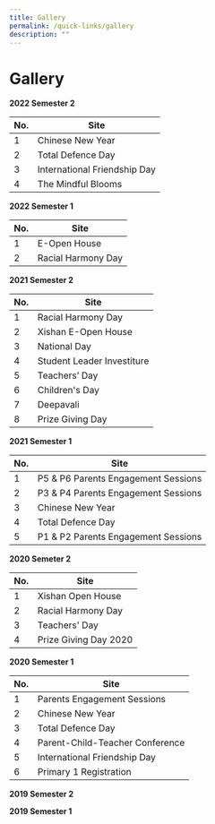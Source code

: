 ```yaml
---
title: Gallery
permalink: /quick-links/gallery
description: ""
---
```

# **Gallery**

**2022 Semester 2**

| No. 	| Site 	|
|---	|---	|
| 1 	| Chinese New Year 	|
| 2 	| Total Defence Day 	|
| 3 	| International Friendship Day 	|
| 4 	| The Mindful Blooms 	|

**2022 Semester 1**

| No. 	| Site 	|
|---	|---	|
| 1 	| E-Open House 	|
| 2 	| Racial Harmony Day 	|

**2021 Semester 2**

| No. 	| Site 	|
|---	|---	|
| 1 	| Racial Harmony Day 	|
| 2 	| Xishan E-Open House 	|
| 3 	| National Day 	|
| 4 	| Student Leader Investiture 	|
| 5 	| Teachers’ Day 	|
| 6 	| Children's Day 	|
| 7 	| Deepavali 	|
| 8 	| Prize Giving Day 	|

**2021 Semester 1**

| No. 	| Site 	|
|---	|---	|
| 1 	| P5 & P6 Parents Engagement Sessions 	|
| 2 	| P3 & P4 Parents Engagement Sessions 	|
| 3 	| Chinese New Year 	|
| 4 	| Total Defence Day 	|
| 5 	| P1 & P2 Parents Engagement Sessions 	|

**2020 Semeter 2**

| No. 	| Site 	|
|---	|---	|
| 1 	| Xishan Open House 	|
| 2 	| Racial Harmony Day 	|
| 3 	| Teachers' Day 	|
| 4 	| Prize Giving Day 2020 	|

**2020 Semester 1**

| No. 	| Site 	|
|---	|---	|
| 1 	| Parents Engagement Sessions 	|
| 2 	| Chinese New Year 	|
| 3 	| Total Defence Day 	|
| 4 	| Parent-Child-Teacher Conference 	|
| 5 	| International Friendship Day 	|
| 6 	| Primary 1 Registration 	|

**2019 Semester 2**

**2019 Semester 1**